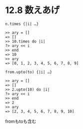 # 12.8 数えあげ

`n.times {|i| …}`

```
>> ary = []
=> []
>> 10.times do |i|
?> ary << i
>> end
=> 10
>> ary
=> [0, 1, 2, 3, 4, 5, 6, 7, 8, 9]
```

`from.upto(to) {|i| …}`

```
>> ary = []
=> []
>> 2.upto(10) do |i|
?> ary << i
>> end
=> 2
>> ary
=> [2, 3, 4, 5, 6, 7, 8, 9, 10]
```

fromもtoも含む

